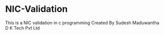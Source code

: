# NIC-Validation
This is a NIC validation in c programming
Created By Sudesh Maduwantha 
D K Tech Pvt Ltd
